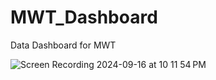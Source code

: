 # MWT_Dashboard
 Data Dashboard for MWT

![Screen Recording 2024-09-16 at 10 11 54 PM](https://github.com/user-attachments/assets/53cdafcc-b173-446c-b204-9c54d8d4d530)
